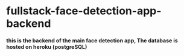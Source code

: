# fullstack-face-detection-app-backend


#### this is the backend of the main face detection app, The database is hosted on heroku (postgreSQL)
